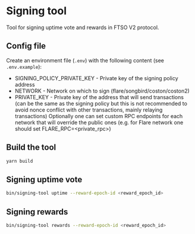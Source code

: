 # Signing tool
Tool for signing uptime vote and rewards in FTSO V2 protocol.

##  Config file
Create an environment file (`.env`) with the following content (see `.env.example`):
- SIGNING_POLICY_PRIVATE_KEY - Private key of the signing policy address
- NETWORK - Network on which to sign (flare/songbird/coston/coston2)
- PRIVATE_KEY - Private key of the address that will send transactions (can be the same as the signing policy but this is not recommended to avoid nonce conflict with other transactions, mainly relaying transactions)
Optionally one can set custom RPC endpoints for each network that will override the public ones (e.g. for Flare network one should set FLARE_RPC=<private_rpc>)

## Build the tool
```bash
yarn build
```

## Signing uptime vote
```bash
bin/signing-tool uptime --reward-epoch-id <reward_epoch_id>
```

## Signing rewards
```bash
bin/signing-tool rewards --reward-epoch-id <reward_epoch_id>
```

